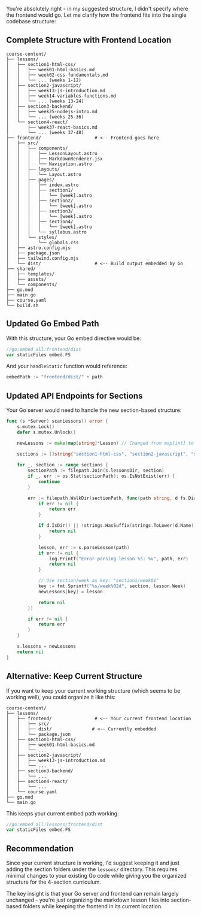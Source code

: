 You're absolutely right - in my suggested structure, I didn't specify where the frontend would go. Let me clarify how the frontend fits into the single codebase structure:

## **Complete Structure with Frontend Location**

```
course-content/
├── lessons/
│   ├── section1-html-css/
│   │   ├── week01-html-basics.md
│   │   ├── week02-css-fundamentals.md
│   │   └── ... (weeks 1-12)
│   ├── section2-javascript/
│   │   ├── week13-js-introduction.md
│   │   ├── week14-variables-functions.md
│   │   └── ... (weeks 13-24)
│   ├── section3-backend/
│   │   ├── week25-nodejs-intro.md
│   │   └── ... (weeks 25-36)
│   └── section4-react/
│       ├── week37-react-basics.md
│       └── ... (weeks 37-48)
├── frontend/                    # <-- Frontend goes here
│   ├── src/
│   │   ├── components/
│   │   │   ├── LessonLayout.astro
│   │   │   ├── MarkdownRenderer.jsx
│   │   │   └── Navigation.astro
│   │   ├── layouts/
│   │   │   └── Layout.astro
│   │   ├── pages/
│   │   │   ├── index.astro
│   │   │   ├── section1/
│   │   │   │   └── [week].astro
│   │   │   ├── section2/
│   │   │   │   └── [week].astro
│   │   │   ├── section3/
│   │   │   │   └── [week].astro
│   │   │   ├── section4/
│   │   │   │   └── [week].astro
│   │   │   └── syllabus.astro
│   │   └── styles/
│   │       └── globals.css
│   ├── astro.config.mjs
│   ├── package.json
│   ├── tailwind.config.mjs
│   └── dist/                    # <-- Build output embedded by Go
├── shared/
│   ├── templates/
│   ├── assets/
│   └── components/
├── go.mod
├── main.go
├── course.yaml
└── build.sh
```

## **Updated Go Embed Path**

With this structure, your Go embed directive would be:

```go
//go:embed all:frontend/dist
var staticFiles embed.FS
```

And your `handleStatic` function would reference:

```go
embedPath := "frontend/dist/" + path
```

## **Updated API Endpoints for Sections**

Your Go server would need to handle the new section-based structure:

```go
func (s *Server) scanLessons() error {
    s.mutex.Lock()
    defer s.mutex.Unlock()

    newLessons := make(map[string]*Lesson) // Changed from map[int] to map[string]

    sections := []string{"section1-html-css", "section2-javascript", "section3-backend", "section4-react"}
    
    for _, section := range sections {
        sectionPath := filepath.Join(s.lessonsDir, section)
        if _, err := os.Stat(sectionPath); os.IsNotExist(err) {
            continue
        }

        err := filepath.WalkDir(sectionPath, func(path string, d fs.DirEntry, err error) error {
            if err != nil {
                return err
            }

            if d.IsDir() || !strings.HasSuffix(strings.ToLower(d.Name()), ".md") {
                return nil
            }

            lesson, err := s.parseLesson(path)
            if err != nil {
                log.Printf("Error parsing lesson %s: %v", path, err)
                return nil
            }

            // Use section/week as key: "section1/week01"
            key := fmt.Sprintf("%s/week%02d", section, lesson.Week)
            newLessons[key] = lesson

            return nil
        })

        if err != nil {
            return err
        }
    }

    s.lessons = newLessons
    return nil
}
```

## **Alternative: Keep Current Structure**

If you want to keep your current working structure (which seems to be working well), you could organize it like this:

```
course-content/
├── lessons/
│   ├── frontend/                # <-- Your current frontend location
│   │   ├── src/
│   │   ├── dist/               # <-- Currently embedded
│   │   └── package.json
│   ├── section1-html-css/
│   │   ├── week01-html-basics.md
│   │   └── ...
│   ├── section2-javascript/
│   │   ├── week13-js-introduction.md  
│   │   └── ...
│   ├── section3-backend/
│   │   └── ...
│   ├── section4-react/
│   │   └── ...
│   └── course.yaml
├── go.mod
└── main.go
```

This keeps your current embed path working:
```go
//go:embed all:lessons/frontend/dist
var staticFiles embed.FS
```

## **Recommendation**

Since your current structure is working, I'd suggest keeping it and just adding the section folders under the `lessons/` directory. This requires minimal changes to your existing Go code while giving you the organized structure for the 4-section curriculum.

The key insight is that your Go server and frontend can remain largely unchanged - you're just organizing the markdown lesson files into section-based folders while keeping the frontend in its current location.